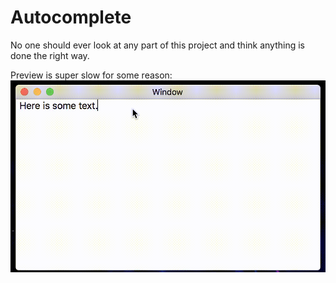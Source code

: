 # Autocomplete

No one should ever look at any part of this project and think anything is done the right way.

Preview is super slow for some reason:
![example](https://raw.githubusercontent.com/atfinke/Autocomplete/master/Resources/Example.gif)
